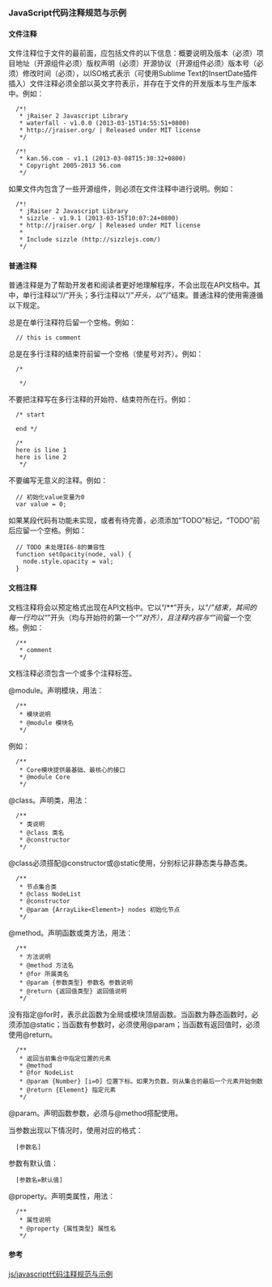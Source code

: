 ### JavaScript代码注释规范与示例 

#### 文件注释

文件注释位于文件的最前面，应包括文件的以下信息：概要说明及版本（必须）项目地址（开源组件必须）版权声明（必须）开源协议（开源组件必须）版本号（必须）修改时间（必须），以ISO格式表示（可使用Sublime Text的InsertDate插件插入）文件注释必须全部以英文字符表示，并存在于文件的开发版本与生产版本中。例如：
```
  /*!
   * jRaiser 2 Javascript Library
   * waterfall - v1.0.0 (2013-03-15T14:55:51+0800)
   * http://jraiser.org/ | Released under MIT license
   */
```

```
  /*!
   * kan.56.com - v1.1 (2013-03-08T15:30:32+0800)
   * Copyright 2005-2013 56.com
   */
```
如果文件内包含了一些开源组件，则必须在文件注释中进行说明。例如：
```
  /*!
   * jRaiser 2 Javascript Library
   * sizzle - v1.9.1 (2013-03-15T10:07:24+0800)
   * http://jraiser.org/ | Released under MIT license
   *
   * Include sizzle (http://sizzlejs.com/)
   */
```

#### 普通注释

普通注释是为了帮助开发者和阅读者更好地理解程序，不会出现在API文档中。其中，单行注释以“//”开头；多行注释以“/*”开头，以“*/”结束。普通注释的使用需遵循以下规定。

总是在单行注释符后留一个空格。例如：
```
  // this is comment
```

总是在多行注释的结束符前留一个空格（使星号对齐）。例如：
```
  /* 

   */
```

不要把注释写在多行注释的开始符、结束符所在行。例如：
```
  /* start

  end */
```

```
  /*
  here is line 1
  here is line 2
   */
```

不要编写无意义的注释。例如：
```
  // 初始化value变量为0
  var value = 0;
```
如果某段代码有功能未实现，或者有待完善，必须添加“TODO”标记，“TODO”前后应留一个空格。例如：
```
  // TODO 未处理IE6-8的兼容性
  function setOpacity(node, val) {
    node.style.opacity = val;
  }
```

#### 文档注释

文档注释将会以预定格式出现在API文档中。它以“/**”开头，以“*/”结束，其间的每一行均以“*”开头（均与开始符的第一个“*”对齐），且注释内容与“*”间留一个空格。例如：

```
  /**
   * comment
   */
```

文档注释必须包含一个或多个注释标签。

@module。声明模块，用法：

```
  /**
   * 模块说明
   * @module 模块名
   */
```

例如：

```
  /**
   * Core模块提供最基础、最核心的接口
   * @module Core
   */
```

@class。声明类，用法：

```
  /**
   * 类说明
   * @class 类名
   * @constructor
   */
```

@class必须搭配@constructor或@static使用，分别标记非静态类与静态类。
```
  /**
   * 节点集合类
   * @class NodeList
   * @constructor
   * @param {ArrayLike<Element>} nodes 初始化节点
   */
```

@method。声明函数或类方法，用法：
```
  /**
   * 方法说明
   * @method 方法名
   * @for 所属类名
   * @param {参数类型} 参数名 参数说明
   * @return {返回值类型} 返回值说明
   */
```

没有指定@for时，表示此函数为全局或模块顶层函数。当函数为静态函数时，必须添加@static；当函数有参数时，必须使用@param；当函数有返回值时，必须使用@return。
```
  /**
   * 返回当前集合中指定位置的元素
   * @method
   * @for NodeList
   * @param {Number} [i=0] 位置下标。如果为负数，则从集合的最后一个元素开始倒数
   * @return {Element} 指定元素
   */
```

@param。声明函数参数，必须与@method搭配使用。

当参数出现以下情况时，使用对应的格式：
```
  [参数名]
```

参数有默认值：
```
  [参数名=默认值]
```

@property。声明类属性，用法：
```
  /**
   * 属性说明
   * @property {属性类型} 属性名
   */
```

#### 参考

[js/javascript代码注释规范与示例](http://www.lifefrom.com/qianduan/336.html)
